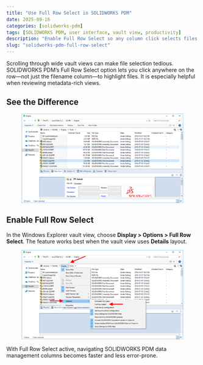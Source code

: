 ```yaml
---
title: "Use Full Row Select in SOLIDWORKS PDM"
date: 2025-09-16
categories: [solidworks-pdm]
tags: [SOLIDWORKS PDM, user interface, vault view, productivity]
description: "Enable Full Row Select so any column click selects files inside the SOLIDWORKS PDM vault view."
slug: "solidworks-pdm-full-row-select"
---
```


<p>Scrolling through wide vault views can make file selection tedious. SOLIDWORKS PDM’s Full Row Select option lets you click anywhere on the row—not just the filename column—to highlight files. It is especially helpful when reviewing metadata-rich views.</p>

<h2>See the Difference</h2>

<figure>
  <img src="/assets/images/Selections.png" alt="SOLIDWORKS PDM vault view with Full Row Select enabled" />
</figure>

<h2>Enable Full Row Select</h2>

<p>In the Windows Explorer vault view, choose <strong>Display &gt; Options &gt; Full Row Select</strong>. The feature works best when the vault view uses <strong>Details</strong> layout.</p>

<figure>
  <img src="/assets/images/Full-Row-Select.png" alt="Display options menu showing the Full Row Select command in SOLIDWORKS PDM" />
</figure>

<p>With Full Row Select active, navigating SOLIDWORKS PDM data management columns becomes faster and less error-prone.</p>
